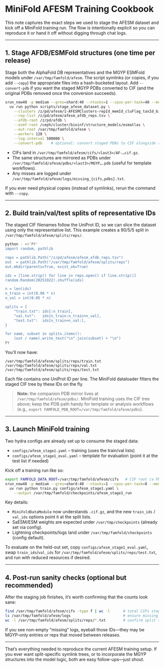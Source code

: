 # MiniFold AFESM Training Cookbook

This note captures the exact steps we used to stage the AFESM dataset and kick off a MiniFold training run. The flow is intentionally explicit so you can reproduce it or hand it off without digging through chat logs.

---

## 1. Stage AFDB/ESMFold structures (one time per release)

Stage both the AlphaFold DB representatives and the MGYP ESMFold models under `/var/tmp/famfold/afesm`. The script symlinks (or copies, if you add `--copy`) the appropriate files into a hash-bucketed layout. Add `--convert-pdb` if you want the staged MGYP PDBs converted to CIF (and the original PDBs removed once the conversion succeeds).

```bash
srun_now48 -p medium --gres=shard:40 --ntasks=1 --cpus-per-task=48 --mem=0 --time=12:00:00 \
  uv run python scripts/stage_afesm_dataset.py \
    --clusters /z/pd/afesm/1-AFESMClusters-repId_memId_cluFlag_taxId_biomeId.tsv \
    --rep-list /z/pd/afesm/afesm_afdb_reps.tsv \
    --afdb-root /z/pd/afdb \
    --esmf-root /ceph/cluster/bioinf/structure_models/esmatlas \
    --out-root /var/tmp/famfold/afesm \
    --workers 128 \
    --log-interval 500000 \
    --convert-pdb    # optional: convert staged PDBs to CIF alongside representatives
```

- CIFs land in `/var/tmp/famfold/afesm/cifs/<last3>/AF-…cif.gz`.
- The same structures are mirrored as PDBs under `/var/tmp/famfold/afesm/pdbs/<last3>/MGYP….pdb` (useful for template workflows).
- Any misses are logged under `/var/tmp/famfold/afesm/logs/missing_{cifs,pdbs}.txt`.

If you ever need physical copies (instead of symlinks), rerun the command with `--copy`.

---

## 2. Build train/val/test splits of representative IDs

The staged CIF filenames follow the UniProt ID, so we can slice the dataset using only the representative list. This example creates a 90/5/5 split in `/var/tmp/famfold/afesm/splits/reps/`.

```bash
python - <<'PY'
import random, pathlib

reps = pathlib.Path("/z/pd/afesm/afesm_afdb_reps.tsv")
out  = pathlib.Path("/var/tmp/famfold/afesm/splits/reps")
out.mkdir(parents=True, exist_ok=True)

ids = [line.strip() for line in reps.open() if line.strip()]
random.Random(20251022).shuffle(ids)

n = len(ids)
n_train = int(0.90 * n)
n_val = int(0.05 * n)

splits = {
    "train.txt": ids[:n_train],
    "val.txt":   ids[n_train:n_train+n_val],
    "test.txt":  ids[n_train+n_val:],
}

for name, subset in splits.items():
    (out / name).write_text("\n".join(subset) + "\n")
PY
```

You’ll now have:

```
/var/tmp/famfold/afesm/splits/reps/train.txt
/var/tmp/famfold/afesm/splits/reps/val.txt
/var/tmp/famfold/afesm/splits/reps/test.txt
```

Each file contains one UniProt ID per line. The MiniFold dataloader filters the staged CIF tree by these IDs on the fly.

> **Note:** the companion PDB mirror lives at `/var/tmp/famfold/afesm/pdbs/`. MiniFold training uses the CIF tree above; keep the PDB path handy for template or analysis workflows (e.g., `export FAMFOLD_PDB_ROOT=/var/tmp/famfold/afesm/pdbs`).

---

## 3. Launch MiniFold training

Two hydra configs are already set up to consume the staged data:

- `configs/afesm_stage1.yaml` – training (uses the train/val lists)
- `configs/afesm_stage1_eval.yaml` – template for evaluation (point it at the test list if needed)

Kick off a training run like so:

```bash
export FAMFOLD_DATA_ROOT=/var/tmp/famfold/afesm/cifs   # CIF root (a PDB mirror lives alongside at /var/tmp/famfold/afesm/pdbs)
srun_now48 -p medium --gres=shard:40 --ntasks=1 --cpus-per-task=8 --mem=128G --time=04:00:00 \
  uv run python train.py configs/afesm_stage1.yaml \
    --output /var/tmp/famfold/checkpoints/afesm_stage1_run
```

Key details:

- `MiniFoldDataModule` now understands `.cif.gz`, and the new `train_ids` / `val_ids` options point it at the split lists.
- SaESM/ESM weights are expected under `/var/tmp/checkpoints` (already set via config).
- Lightning checkpoints/logs land under `/var/tmp/famfold/checkpoints` (config default).

To evaluate on the held-out set, copy `configs/afesm_stage1_eval.yaml`, swap `train_ids`/`val_ids` for `/var/tmp/famfold/afesm/splits/reps/test.txt`, and run with reduced resources if desired.

---

## 4. Post-run sanity checks (optional but recommended)

After the staging job finishes, it’s worth confirming that the counts look sane:

```bash
find /var/tmp/famfold/afesm/cifs -type f | wc -l      # total CIFs staged
ls /var/tmp/famfold/afesm/logs                        # ensure missing_*.txt are empty/small
wc -l /var/tmp/famfold/afesm/splits/reps/*.txt        # confirm split sizes
```

If you see non-empty “missing” logs, eyeball those IDs—they may be MGYP-only entries or reps that moved between releases.

---

That’s everything needed to reproduce the current AFESM training setup. If you ever want split-specific symlink trees, or to incorporate the MGYP structures into the model logic, both are easy follow-ups—just shout.
